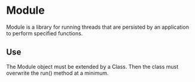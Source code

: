 # Module
Module is a library for running threads that are persisted by an application to perform specified functions.

## Use
The Module object must be extended by a Class. Then the class must overwrite the run() method at a minimum.